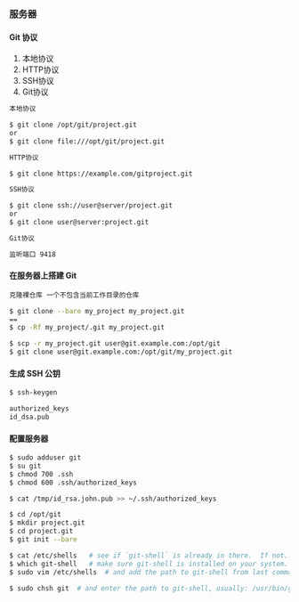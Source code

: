 ### 服务器

#### Git 协议

1. 本地协议
2. HTTP协议
3. SSH协议
4. Git协议

```bash
本地协议

$ git clone /opt/git/project.git
or
$ git clone file:///opt/git/project.git
```

```bash
HTTP协议

$ git clone https://example.com/gitproject.git
```

```bash
SSH协议

$ git clone ssh://user@server/project.git
or
$ git clone user@server:project.git
```

```bash
Git协议

监听端口 9418
```

#### 在服务器上搭建 Git

```bash
克隆裸仓库 一个不包含当前工作目录的仓库

$ git clone --bare my_project my_project.git
==
$ cp -Rf my_project/.git my_project.git

$ scp -r my_project.git user@git.example.com:/opt/git
$ git clone user@git.example.com:/opt/git/my_project.git
```

#### 生成 SSH 公钥

```bash
$ ssh-keygen

authorized_keys
id_dsa.pub
```
#### 配置服务器

```bash
$ sudo adduser git
$ su git
$ chmod 700 .ssh
$ chmod 600 .ssh/authorized_keys

$ cat /tmp/id_rsa.john.pub >> ~/.ssh/authorized_keys

$ cd /opt/git
$ mkdir project.git
$ cd project.git
$ git init --bare

$ cat /etc/shells   # see if `git-shell` is already in there.  If not...
$ which git-shell   # make sure git-shell is installed on your system.
$ sudo vim /etc/shells  # and add the path to git-shell from last command

$ sudo chsh git  # and enter the path to git-shell, usually: /usr/bin/git-shell
```